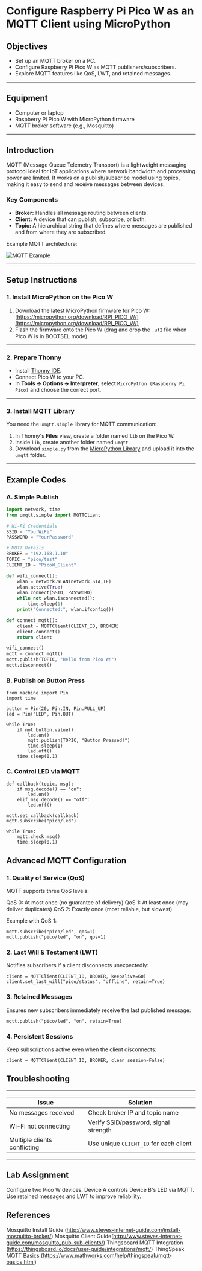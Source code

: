# Configure Raspberry Pi Pico W as an MQTT Client using MicroPython

## Objectives
- Set up an MQTT broker on a PC.
- Configure Raspberry Pi Pico W as MQTT publishers/subscribers.
- Explore MQTT features like QoS, LWT, and retained messages.

---

## Equipment
- Computer or laptop
- Raspberry Pi Pico W with MicroPython firmware
- MQTT broker software (e.g., Mosquitto)

---

## Introduction
MQTT (Message Queue Telemetry Transport) is a lightweight messaging protocol ideal for IoT applications where network bandwidth and processing power are limited. It works on a publish/subscribe model using topics, making it easy to send and receive messages between devices.

### Key Components
- **Broker:** Handles all message routing between clients.
- **Client:** A device that can publish, subscribe, or both.
- **Topic:** A hierarchical string that defines where messages are published and from where they are subscribed.

Example MQTT architecture:

![MQTT Example](https://github.com/drfuzzi/CSC2106_MQTT/assets/108112390/1f809798-135f-4cdc-be7e-0085df0b452f)

---

## Setup Instructions

### 1. Install MicroPython on the Pico W
1. Download the latest MicroPython firmware for Pico W:  
   [https://micropython.org/download/RPI_PICO_W/](https://micropython.org/download/RPI_PICO_W/)
2. Flash the firmware onto the Pico W (drag and drop the `.uf2` file when Pico W is in BOOTSEL mode).

---

### 2. Prepare Thonny
- Install [Thonny IDE](https://thonny.org/).
- Connect Pico W to your PC.
- In **Tools → Options → Interpreter**, select `MicroPython (Raspberry Pi Pico)` and choose the correct port.

---

### 3. Install MQTT Library
You need the `umqtt.simple` library for MQTT communication:
1. In Thonny's **Files** view, create a folder named `lib` on the Pico W.
2. Inside `lib`, create another folder named `umqtt`.
3. Download `simple.py` from the [MicroPython Library](https://github.com/micropython/micropython-lib/tree/master/micropython/umqtt.simple) and upload it into the `umqtt` folder.

---

## Example Codes

### A. Simple Publish
```python
import network, time
from umqtt.simple import MQTTClient

# Wi-Fi Credentials
SSID = "YourWiFi"
PASSWORD = "YourPassword"

# MQTT Details
BROKER = "192.168.1.10"
TOPIC = "pico/test"
CLIENT_ID = "PicoW_Client"

def wifi_connect():
    wlan = network.WLAN(network.STA_IF)
    wlan.active(True)
    wlan.connect(SSID, PASSWORD)
    while not wlan.isconnected():
        time.sleep(1)
    print("Connected:", wlan.ifconfig())

def connect_mqtt():
    client = MQTTClient(CLIENT_ID, BROKER)
    client.connect()
    return client

wifi_connect()
mqtt = connect_mqtt()
mqtt.publish(TOPIC, "Hello from Pico W!")
mqtt.disconnect()
```
### B. Publish on Button Press
```
from machine import Pin
import time

button = Pin(20, Pin.IN, Pin.PULL_UP)
led = Pin("LED", Pin.OUT)

while True:
    if not button.value():
        led.on()
        mqtt.publish(TOPIC, "Button Pressed!")
        time.sleep(1)
        led.off()
    time.sleep(0.1)
```
### C. Control LED via MQTT
```
def callback(topic, msg):
    if msg.decode() == "on":
        led.on()
    elif msg.decode() == "off":
        led.off()

mqtt.set_callback(callback)
mqtt.subscribe("pico/led")

while True:
    mqtt.check_msg()
    time.sleep(0.1)
```
## Advanced MQTT Configuration

### 1. Quality of Service (QoS)
MQTT supports three QoS levels:

QoS 0: At most once (no guarantee of delivery)
QoS 1: At least once (may deliver duplicates)
QoS 2: Exactly once (most reliable, but slowest)

Example with QoS 1:
```
mqtt.subscribe("pico/led", qos=1)
mqtt.publish("pico/led", "on", qos=1)
```

### 2. Last Will & Testament (LWT)

Notifies subscribers if a client disconnects unexpectedly:
```
client = MQTTClient(CLIENT_ID, BROKER, keepalive=60)
client.set_last_will("pico/status", "offline", retain=True)
```

### 3. Retained Messages

Ensures new subscribers immediately receive the last published message:
```
mqtt.publish("pico/led", "on", retain=True)
```

### 4. Persistent Sessions

Keep subscriptions active even when the client disconnects:
```
client = MQTTClient(CLIENT_ID, BROKER, clean_session=False)
```

## Troubleshooting
-------------------------------------------------------------------------
| Issue                        | Solution                               |
| ---------------------------- | -------------------------------------- |
| No messages received         | Check broker IP and topic name         |
| Wi-Fi not connecting         | Verify SSID/password, signal strength  |
| Multiple clients conflicting | Use unique `CLIENT_ID` for each client |
-------------------------------------------------------------------------

## Lab Assignment

Configure two Pico W devices.
Device A controls Device B's LED via MQTT.
Use retained messages and LWT to improve reliability.

## References
Mosquitto Install Guide (http://www.steves-internet-guide.com/install-mosquitto-broker/)
Mosquitto Client Guide(http://www.steves-internet-guide.com/mosquitto_pub-sub-clients/)
Thingsboard MQTT Integration (https://thingsboard.io/docs/user-guide/integrations/mqtt/)
ThingSpeak MQTT Basics (https://www.mathworks.com/help/thingspeak/mqtt-basics.html)
